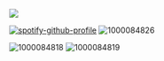   ![](https://komarev.com/ghpvc/?username=dmutt7&color=5A8691&label=woof)

[![spotify-github-profile](https://spotify-github-profile.kittinanx.com/api/view?uid=hpvy7u3a5ewsaqd808vwnxcls&cover_image=true&theme=natemoo-re&show_offline=false&background_color=121212&interchange=false&bar_color=5f8f99&bar_color_cover=false)](https://github.com/kittinan/spotify-github-profile)
![1000084826](https://github.com/user-attachments/assets/d6ba581b-073e-41e4-a87d-33ebe840b550)

![1000084818](https://github.com/user-attachments/assets/ba67a46a-1c15-4e49-b6c1-6de9716c39f3) ![1000084819](https://github.com/user-attachments/assets/8396413d-c550-4242-8131-82d5b15dca30)

